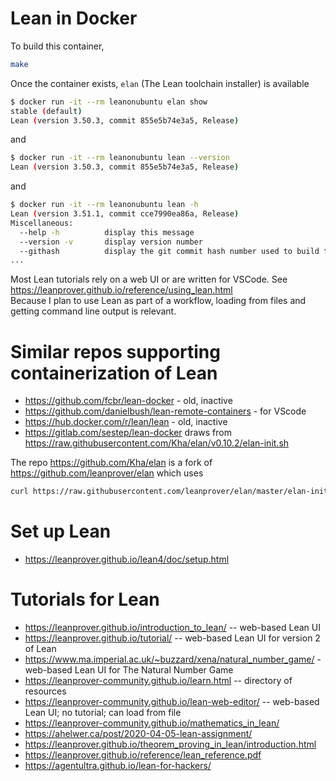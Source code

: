 # Lean in Docker

To build this container,
```bash
make
```

Once the container exists, `elan` (The Lean toolchain installer) is available
```bash
$ docker run -it --rm leanonubuntu elan show
stable (default)
Lean (version 3.50.3, commit 855e5b74e3a5, Release)
```
and
```bash
$ docker run -it --rm leanonubuntu lean --version
Lean (version 3.50.3, commit 855e5b74e3a5, Release)
```
and
```bash
$ docker run -it --rm leanonubuntu lean -h       
Lean (version 3.51.1, commit cce7990ea86a, Release)
Miscellaneous:
  --help -h          display this message
  --version -v       display version number
  --githash          display the git commit hash number used to build this binary
...
```



Most Lean tutorials rely on a web UI or are written for VSCode. See <https://leanprover.github.io/reference/using_lean.html><BR> 
Because I plan to use Lean as part of a workflow, loading from files and getting command line output is relevant.

# Similar repos supporting containerization of Lean

* <https://github.com/fcbr/lean-docker> - old, inactive
* <https://github.com/danielbush/lean-remote-containers> - for VScode
* <https://hub.docker.com/r/lean/lean> - old, inactive
* <https://gitlab.com/sestep/lean-docker> draws from <https://raw.githubusercontent.com/Kha/elan/v0.10.2/elan-init.sh>

The repo <https://github.com/Kha/elan> is a fork of <https://github.com/leanprover/elan> which uses

```bash
curl https://raw.githubusercontent.com/leanprover/elan/master/elan-init.sh -sSf | sh
```

# Set up Lean

* <https://leanprover.github.io/lean4/doc/setup.html>

# Tutorials for Lean

* <https://leanprover.github.io/introduction_to_lean/> -- web-based Lean UI
* <https://leanprover.github.io/tutorial/> -- web-based Lean UI for version 2 of Lean
* <https://www.ma.imperial.ac.uk/~buzzard/xena/natural_number_game/> - web-based Lean UI for The Natural Number Game
* <https://leanprover-community.github.io/learn.html> -- directory of resources
* <https://leanprover-community.github.io/lean-web-editor/> -- web-based Lean UI; no tutorial; can load from file
* <https://leanprover-community.github.io/mathematics_in_lean/>
* <https://ahelwer.ca/post/2020-04-05-lean-assignment/>
* <https://leanprover.github.io/theorem_proving_in_lean/introduction.html>
* <https://leanprover.github.io/reference/lean_reference.pdf> 
* <https://agentultra.github.io/lean-for-hackers/>
